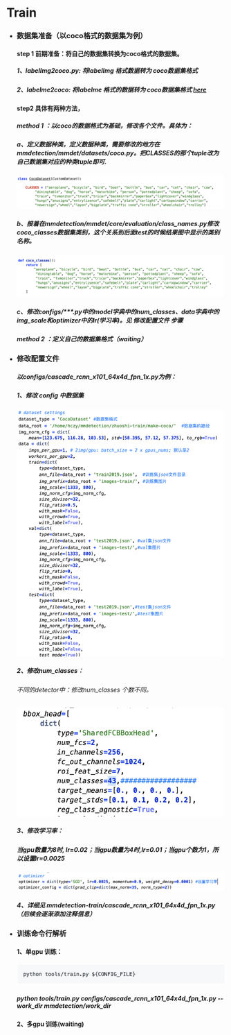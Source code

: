 # Train
- ### 数据集准备（以coco格式的数据集为例）
  #### step 1 前期准备：将自己的数据集转换为coco格式的数据集。
  ##### 1、labelImg2coco.py: 将labelImg 格式数据转为 coco数据集格式
  ##### 2、labelme2coco: 将labelme 格式的数据转为 coco数据集格式 [here](https://github.com/ming71/toolbox)
  #### step2 具体有两种方法，
  ##### *method 1* ：以coco的数据格式为基础，修改各个文件。具体为：
  ##### a、定义数据种类，定义数据种类，需要修改的地方在mmdetection/mmdet/datasets/coco.py。把CLASSES的那个tuple改为自己数据集对应的种类tuple即可.
  ![Alt text](./Train/WechatIMG201.png)

  ##### b、接着在mmdetection/mmdet/core/evaluation/class_names.py修改coco_classes数据集类别，这个关系到后面test的时候结果图中显示的类别名称。
  ![Alt text](./Train/WechatIMG202.png)

  ##### c、修改configs/***.py中的model字典中的num_classes、data字典中的img_scale和optimizer中的lr(学习率)。见 *修改配置文件* 步骤
  
  ##### *method 2* ：定义自己的数据集格式（waiting）
  
- ### 修改配置文件
  ##### 以configs/cascade_rcnn_x101_64x4d_fpn_1x.py为例：
  ##### 1、修改 config 中数据集
  ![Alt text](./Train/WechatIMG203.png)
  ##### 2、修改num_classes：
  ###### 不同的detector中：修改num_classes 个数不同。
  ![Alt text](./Train/WechatIMG204.png)
  ##### 3、修改学习率：
  ##### 当gpu数量为8时, lr=0.02；当gpu数量为4时,lr=0.01；当gpu个数为1，所以设置lr=0.0025
  ![Alt text](./Train/WechatIMG205.png)
  ##### 4、详细见 mmdetection-train/cascade_rcnn_x101_64x4d_fpn_1x.py（后续会逐渐添加注释信息）

- ### 训练命令行解析
  #### 1、单gpu 训练：
  ![Alt text](./Train/WechatIMG206.png)

  ##### *python tools/train.py  configs/cascade_rcnn_x101_64x4d_fpn_1x.py   --work_dir   mmdetection/work_dir*
  #### 2、多gpu 训练(waiting)
